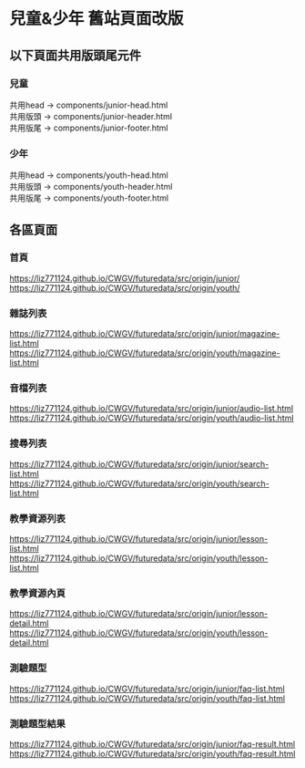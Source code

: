 # 兒童&少年 舊站頁面改版

## 以下頁面共用版頭尾元件 

### 兒童
共用head -> components/junior-head.html  
共用版頭 -> components/junior-header.html  
共用版尾 -> components/junior-footer.html  

### 少年
共用head -> components/youth-head.html  
共用版頭 -> components/youth-header.html  
共用版尾 -> components/youth-footer.html  

## 各區頁面

### 首頁
https://liz771124.github.io/CWGV/futuredata/src/origin/junior/  
https://liz771124.github.io/CWGV/futuredata/src/origin/youth/  

### 雜誌列表
https://liz771124.github.io/CWGV/futuredata/src/origin/junior/magazine-list.html  
https://liz771124.github.io/CWGV/futuredata/src/origin/youth/magazine-list.html  

### 音檔列表
https://liz771124.github.io/CWGV/futuredata/src/origin/junior/audio-list.html  
https://liz771124.github.io/CWGV/futuredata/src/origin/youth/audio-list.html  

### 搜尋列表
https://liz771124.github.io/CWGV/futuredata/src/origin/junior/search-list.html  
https://liz771124.github.io/CWGV/futuredata/src/origin/youth/search-list.html  

### 教學資源列表
https://liz771124.github.io/CWGV/futuredata/src/origin/junior/lesson-list.html  
https://liz771124.github.io/CWGV/futuredata/src/origin/youth/lesson-list.html  

### 教學資源內頁
https://liz771124.github.io/CWGV/futuredata/src/origin/junior/lesson-detail.html  
https://liz771124.github.io/CWGV/futuredata/src/origin/youth/lesson-detail.html  

### 測驗題型
https://liz771124.github.io/CWGV/futuredata/src/origin/junior/faq-list.html  
https://liz771124.github.io/CWGV/futuredata/src/origin/youth/faq-list.html  

### 測驗題型結果
https://liz771124.github.io/CWGV/futuredata/src/origin/junior/faq-result.html  
https://liz771124.github.io/CWGV/futuredata/src/origin/youth/faq-result.html  